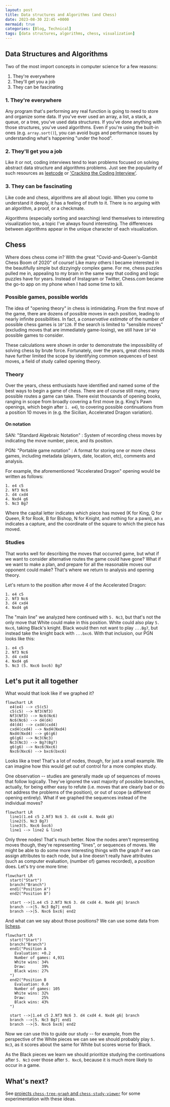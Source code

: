 ```yaml
---
layout: post
title: Data structures and Algorithms (and Chess)
date: 2023-08-30 22:45 +0000
mermaid: true
categories: [Blog, Technical]
tags: [data structures, algorithms, chess, visualization]
---
```


## Data Structures and Algorithms

Two of the most import concepts in computer science for a few reasons:

1. They're everywhere
2. They'll get you a job
3. They can be fascinating

### 1. They're everywhere

Any program that's performing any real function is going to need to store and organize some data. If you've ever used an array, a list, a stack, a queue, or a tree, you've used data structures. If you've done anything with those structures, you've used algorithms. Even if you're using the built-in ones (e.g. `array.sort()`), you can avoid bugs and performance issues by understanding what's happening "under the hood".

### 2. They'll get you a job

Like it or not, coding interviews tend to lean problems focused on solving abstract data structure and algorithms problems. Just see the popularity of such resources as [leetcode](https://leetcode.com) or ['Cracking the Coding Interview'](https://www.crackingthecodinginterview.com).

### 3. They can be fascinating

Like code and chess, algorithms are all about logic. When you come to understand it deeply, it has a feeling of *truth* to it. There is no arguing with an algorithm, a proof, or a checkmate.

Algorithms (especially sorting and searching) lend themselves to interesting visualization too, a topic I've always found interesting. The differences between algorithms appear in the unique character of each visualization.

## Chess

Where does chess come in? With the great "Covid-and-Queen's-Gambit Chess Boom of 2020" of course! Like many others I became interested in the beautifully simple but dizzyingly complex game. For me, chess puzzles pulled me in, appealing to my brain in the same way that coding and logic puzzles have for years. Instead of Instagram or Twitter, Chess.com became the go-to app on my phone when I had some time to kill.

### Possible games, possible worlds

The idea of "opening theory" in chess is intimidating. From the first move of the game, there are dozens of possible moves in each position, leading to nearly infinite possibilities. In fact, a *conservative estimate* of the number of possible chess games is `10^120`. If the search is limited to "sensible moves" (excluding moves that are immediately game-losing), we still have `10^40` possible games to consider.

These calculations were shown in order to demonstrate the impossibility of solving chess by brute force. Fortunately, over the years, great chess minds have further limited the scope by identifying common sequences of best moves, a field of study called opening theory.

### Theory

Over the years, chess enthusiasts have identified and named some of the best ways to begin a game of chess. There are of course still many, many possible routes a game can take. There exist thousands of opening books, ranging in scope from broadly covering a first move (e.g. King's Pawn openings, which begin after `1. e4`), to covering possible continuations from a position 10 moves in (e.g. the Sicilian, Accelerated Dragon variation).

#### On notation

SAN: "Standard Algebraic Notation"
 : System of recording chess moves by indicating the move number, piece, and its position.

PGN: "Portable game notation"
 : A format for storing one or more chess games, including metadata (players, date, location, etc), comments and analysis.

For example, the aforementioned "Accelerated Dragon" opening would be written as follows:

```
1. e4 c5
2. Nf3 Nc6
3. d4 cxd4
4. Nxd4 g6
5. Nc3 Bg7
```

Where the capital letter indicates which piece has moved (K for King, Q for Queen, R for Rook, B for Bishop, N for Knight, and nothing for a pawn), an `x` indicates a capture, and the coordinate of the square to which the piece has moved.

### Studies

That works well for describing the moves that occurred game, but what if we want to consider alternative routes the game could have gone? What if we want to make a plan, and prepare for all the reasonable moves our opponent could make? That's where we return to analysis and opening theory.

Let's return to the position after move 4 of the Accelerated Dragon:

```
1. e4 c5
2. Nf3 Nc6
3. d4 cxd4
4. Nxd4 g6
```

The "main line" we analyzed here continued with `5. Nc3`, but that's not the only move that White could make in this position. White could also play `5. Nxc6`, taking Black's knight. Black would then not want to play `...Bg7`, but instead take the knight back with `...bxc6`. With that inclusion, our PGN looks like this:

```
1. e4 c5
2. Nf3 Nc6
3. d4 cxd4
4. Nxd4 g6
5. Nc3 (5. Nxc6 bxc6) Bg7
```

## Let's put it all together

What would that look like if we graphed it?

```mermaid
flowchart LR
  e4(e4) --> c5(c5)
  c5(c5) --> Nf3(Nf3)
  Nf3(Nf3) --> Nc6(Nc6)
  Nc6(Nc6) --> d4(d4)
  d4(d4) --> cxd4(cxd4)
  cxd4(cxd4) --> Nxd4(Nxd4)
  Nxd4(Nxd4) --> g6(g6)
  g6(g6) --> Nc3(Nc3)
  Nc3(Nc3) --> Bg7(Bg7)
  g6(g6) --> Nxc6(Nxc6)
  Nxc6(Nxc6) --> bxc6(bxc6)
```

Looks like a tree! That's a lot of nodes, though, for just a small example. We can imagine how this would get out of control for a more complex study.

One observation -- studies are generally made up of sequences of moves that follow logically. They've ignored the vast majority of possible branches, actually, for being either easy to refute (i.e. moves that are clearly bad or do not address the problems of the position), or out of scope (a different opening entirely). What if we graphed the sequences instead of the individual moves?

```mermaid
flowchart LR
  line1(1.e4 c5 2.Nf3 Nc6 3. d4 cxd4 4. Nxd4 g6)
  line2(5. Nc3 Bg7)
  line3(5. Nxc6 bxc6)
  line1 --> line2 & line3
```

Only three nodes! That's much better. Now the nodes aren't representing moves though, they're representing "lines", or sequences of moves. We might be able to do some more interesting things with the graph if we can assign attributes to each node, but a line doesn't really have attributes (such as computer evaluation, (number of) games recorded), a *position* does. Let's try one more time:


```mermaid
flowchart LR
  start("Start")
  branch("Branch")
  end1("Position A")
  end2("Position B")

  start -->|1.e4 c5 2.Nf3 Nc6 3. d4 cxd4 4. Nxd4 g6| branch
  branch -->|5. Nc3 Bg7| end1
  branch -->|5. Nxc6 bxc6| end2
```

And what can we say about those positions? We can use some data from [lichess](https://lichess.org).

```mermaid
flowchart LR
  start("Start")
  branch("Branch")
  end1("Position A
    Evaluation: +0.2
    Number of games: 4,931
    White wins: 34%
    Draw:       39%
    Black wins: 27%
  ")
  end2("Position B
    Evaluation: 0.0
    Number of games: 105
    White wins: 32%
    Draw:       25%
    Black wins: 43%
  ")

  start -->|1.e4 c5 2.Nf3 Nc6 3. d4 cxd4 4. Nxd4 g6| branch
  branch -->|5. Nc3 Bg7| end1
  branch -->|5. Nxc6 bxc6| end2
```

Now we can use this to guide our study -- for example, from the perspective of the White pieces we can see we should probably play `5. Nc3`, as it scores about the same for White but scores worse for Black.

As the Black pieces we learn we should prioritize studying the continuations after `5. Nc3` over those after `5. Nxc6`, because it is much more likely to occur in a game.

## What's next?

See [projects `chess-tree-graph` and `chess-study-viewer`](../../projects) for some experimentation with these ideas.
